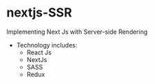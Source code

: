 # nextjs-SSR

Implementing Next Js with Server-side Rendering

* Technology includes: 
    - React Js
    - NextJs
    - SASS
    - Redux